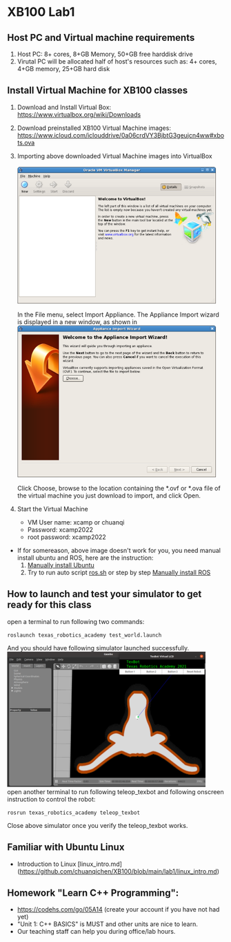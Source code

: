 # XB100 Lab1
## Host PC and Virtual machine requirements
1. Host PC: 8+ cores, 8+GB Memory, 50+GB free harddisk drive 
2. Virutal PC will be allocated half of host's resources such as: 4+ cores, 4+GB memory, 25+GB hard disk

## Install Virtual Machine for XB100 classes

1. Download and Install Virtual Box:  
https://www.virtualbox.org/wiki/Downloads

2. Download preinstalled XB100 Virtual Machine images:  
https://www.icloud.com/iclouddrive/0a06crdVY3BjbtG3geujcn4ww#xbots.ova

3. Importing above downloaded Virtual Machine images into VirtualBox   
   <br><img src="vbox-none-web.png" width=460><br>

   In the File menu, select Import Appliance. The Appliance Import wizard is displayed in a new window, as shown in
   <br><img src="vbox-import-appliance-web.png" width=460><br>

   Click Choose, browse to the location containing the *.ovf or *.ova file of the virtual machine you just download to import, and click Open.

4. Start the Virtual Machine   
   * VM User name: xcamp  or chuanqi
   * Password: xcamp2022
   * root password: xcamp2022

* If for somereason, above image doesn't work for you, you need manual install ubuntu and ROS, here are the instruction: 
  1. [Manually install Ubuntu](https://github.com/chuanqichen/XB100/blob/main/lab1/manual_steps_instructions/install_ubuntu20.04_virtual_box.md)
  2. Try to run auto script [ros.sh](../lab4/ros.sh) or step by step [Manually install ROS](https://github.com/chuanqichen/XB100/blob/main/lab1/manual_steps_instructions/install_ros_step_by_step.md)

## How to launch and test your simulator to get ready for this class
open a terminal to run following two commands:
```
roslaunch texas_robotics_academy test_world.launch 
```
And you should have following simulator launched successfully. <br>
<img src="../lab5/test_world.PNG" width=460><br>
open another terminal to run following teleop_texbot and following onscreen instruction to control the robot:
```
rosrun texas_robotics_academy teleop_texbot
```
Close above simulator once you verify the teleop_texbot works. 

## Familiar with Ubuntu Linux 
* Introduction to Linux [linux_intro.md] (https://github.com/chuanqichen/XB100/blob/main/lab1/linux_intro.md) 

## Homework "Learn C++ Programming":
   *  https://codehs.com/go/05A14  (create your account if you have not had yet)
   * "Unit 1: C++ BASICS" is MUST and other units are nice to learn.  
   *  Our teaching staff can help you during office/lab hours.  
